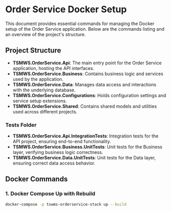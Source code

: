 # Order Service Docker Setup

This document provides essential commands for managing the Docker setup of the Order Service application. Below are the commands listing and an overview of the project's structure.

## Project Structure

- **TSMWS.OrderService.Api**: The main entry point for the Order Service application, hosting the API interfaces.
- **TSMWS.OrderService.Business**: Contains business logic and services used by the application.
- **TSMWS.OrderService.Data**: Manages data access and interactions with the underlying database.
- **TSMWS.OrderService.Configurations**: Holds configuration settings and service setup extensions.
- **TSMWS.OrderService.Shared**: Contains shared models and utilities used across different projects.

### Tests Folder

- **TSMWS.OrderService.Api.IntegrationTests**: Integration tests for the API project, ensuring end-to-end functionality.
- **TSMWS.OrderService.Business.UnitTests**: Unit tests for the Business layer, verifying business logic correctness.
- **TSMWS.OrderService.Data.UnitTests**: Unit tests for the Data layer, ensuring correct data access behavior.

## Docker Commands

### 1. Docker Compose Up with Rebuild

```bash
docker-compose -p tswms-orderservice-stack up --build
```
